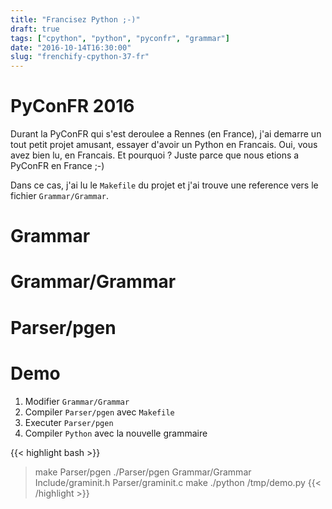 ```yaml
---
title: "Francisez Python ;-)"
draft: true
tags: ["cpython", "python", "pyconfr", "grammar"]
date: "2016-10-14T16:30:00"
slug: "frenchify-cpython-37-fr"
---
```


# PyConFR 2016

Durant la PyConFR qui s'est deroulee a Rennes (en France), j'ai demarre un tout petit projet amusant, essayer d'avoir un Python en Francais. Oui, vous avez bien lu, en Francais. Et pourquoi ? Juste parce que nous etions a PyConFR en France ;-)

Dans ce cas, j'ai lu le `Makefile` du projet et j'ai trouve une reference vers le fichier `Grammar/Grammar`.

# Grammar

# Grammar/Grammar

# Parser/pgen

# Demo

1. Modifier `Grammar/Grammar`
2. Compiler `Parser/pgen` avec `Makefile`
3. Executer `Parser/pgen`
4. Compiler `Python` avec la nouvelle grammaire

{{< highlight bash >}}
> make Parser/pgen
> ./Parser/pgen Grammar/Grammar Include/graminit.h Parser/graminit.c
> make
> ./python /tmp/demo.py
{{< /highlight >}}
